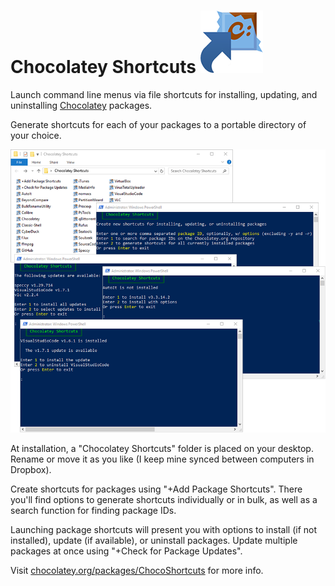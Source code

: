 # Chocolatey Shortcuts ![Icon](./Icon.png)

Launch command line menus via file shortcuts for installing, updating, and uninstalling [Chocolatey](https://chocolatey.org/) packages. 

Generate shortcuts for each of your packages to a portable directory of your choice.

![Screenshot](./Screenshot.png)

At installation, a "Chocolatey Shortcuts" folder is placed on your desktop. Rename or move it as you like (I keep mine synced between computers in Dropbox). 

Create shortcuts for packages using "+Add Package Shortcuts". There you'll find options to generate shortcuts individually or in bulk, as well as a search function for finding package IDs.

Launching package shortcuts will present you with options to install (if not installed), update (if available), or uninstall packages. Update multiple packages at once using "+Check for Package Updates".

Visit [chocolatey.org/packages/ChocoShortcuts](https://chocolatey.org/packages/ChocoShortcuts/) for more info.
